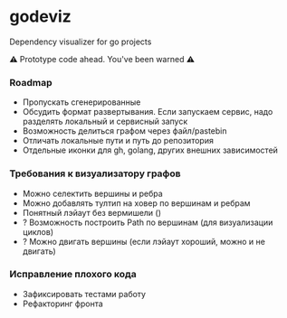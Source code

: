 # godeviz

Dependency visualizer for go projects

⚠️ Prototype code ahead. You've been warned ⚠️


### Roadmap

- Пропускать сгенерированные
- Обсудить формат развертывания. Если запускаем сервис, надо разделять локальный и сервисный запуск
- Возможность делиться графом через файл/pastebin
- Отличать локальные пути и путь до репозитория
- Отдельные иконки для gh, golang, других внешних зависимостей

### Требования к визуализатору графов

- Можно селектить вершины и ребра
- Можно добавлять тултип на ховер по вершинам и ребрам
- Понятный лэйаут без вермишели ()
- ? Возможность построить Path по вершинам (для визуализации циклов)
- ? Можно двигать вершины (если лэйаут хороший, можно и не двигать)

### Исправление плохого кода

- Зафиксировать тестами работу
- Рефакторинг фронта